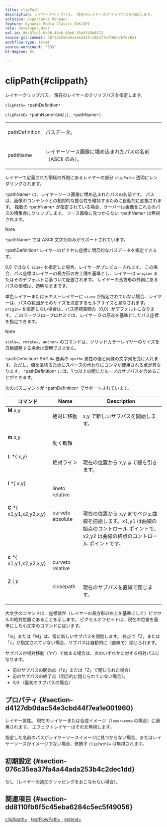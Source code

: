 ```yaml
---
title: clipPath
description: レイヤークリップパス。 現在のレイヤーのクリップパスを指定します。
solution: Experience Manager
feature: Dynamic Media Classic,SDK/API
role: Developer,User
exl-id: 86c87cd1-6e08-40cb-80e6-35a9f49b6572
source-git-commit: 38f3e425be0ce3e241fc18b477e3f68b7b763b51
workflow-type: tm+mt
source-wordcount: '533'
ht-degree: 0%

---
```


# clipPath{#clippath}

レイヤークリップパス。 現在のレイヤーのクリップパスを指定します。

`clipPath= *`pathDefinition`*`

`clipPathE= *`pathName`*&#42;[, *`pathName`*]`

<table id="simpletable_275E2A5FAB804C6388BD110D2ACA3C82"> 
 <tr class="strow"> 
  <td class="stentry"> <p><span class="codeph"> <span class="varname"> pathDefinition</span> </span> </p> </td> 
  <td class="stentry"> <p>パスデータ。 </p></td> 
 </tr> 
 <tr class="strow"> 
  <td class="stentry"> <p><span class="codeph"> <span class="varname"> pathName</span></span> </p> </td> 
  <td class="stentry"> <p>レイヤーソース画像に埋め込まれたパスの名前（ASCII のみ）。 </p></td> 
 </tr> 
</table>

レイヤーで定義された領域の外側にあるレイヤーの部分 `clipPath=` 透明にレンダリングされます。

`*`pathName`*` は、レイヤーソース画像に埋め込まれたパスの名前です。 パスは、画像のコンテンツとの相対的な整合性を維持するために自動的に変換されます。 複数の `*`pathName`*` が指定されている場合、サーバーは画像をこれらのパスの積集合にクリップします。 ソース画像に見つからない `*`pathName`*` は無視されます。

>[!NOTE]
>
>`*`pathName`*` では ASCII 文字列のみがサポートされています。

`*`pathDefinition`*` レイヤーのピクセル座標に明示的なパスデータを指定できます。

0,0 ではなく `size=` を指定した場合、レイヤーがプレビューされます。 この場合、パス座標はレイヤーの長方形の左上隅を基準とし、レイヤーは `origin=` またはそのデフォルトに基づいて配置されます。 レイヤーの長方形の外側にあるパスの領域は、透明なままです。

単色レイヤーまたはテキストレイヤーに `size=` が指定されていない場合、レイヤーは、パスの範囲がそのサイズを決定するセルフサイズと見なされます。 `origin=` を指定しない場合は、パス座標空間の（0,0）がデフォルトになります。 このワークフロープロセスでは、レイヤー 0 の原点を基準としたパス座標を指定できます。

>[!NOTE]
>
>`scale=`、`rotate=`、`anchor=` のコマンドは、ソリッドカラーレイヤーのサイズを自動調整する場合は使用できません。

`*`pathDefinition`*` SVG `d=` 要素の `<path>` 属性の値と同様の文字列を受け入れます。ただし、値を区切るためにスペースの代わりにコンマが使用される点が異なります。 `*`pathDefinition`*` には、1 つ以上の閉じたループのサブパスを含めることができます。

次のパスコマンドが `*`pathDefinition`*` でサポートされています。

<table id="table_A74DD7A48B1C417D9D4BA46BECEAB981"> 
 <thead> 
  <tr> 
   <th class="entry"> <b> コマンド </b> </th> 
   <th class="entry"> <b> Name</b> </th> 
   <th class="entry"> <b> Description</b> </th> 
  </tr> 
 </thead>
 <tbody> 
  <tr valign="top"> 
   <td> <b> M</b> <span class="varname"> x,y</span> </td> 
   <td> <p> 絶対に移動 </p> </td> 
   <td> <p> x,y で新しいサブパスを開始します。 </p> </td> 
  </tr> 
  <tr valign="top"> 
   <td> <b> m</b> <span class="varname"> x,y</span> </td> 
   <td> <p> 動く親類 </p> </td> 
  </tr> 
  <tr valign="top"> 
   <td> <b> L</b> *{<span class="varname"> x,y</span>} </td> 
   <td> <p> 絶対ライン </p> </td> 
   <td> <p> 現在の位置から x,y まで線を引きます。 </p> </td> 
  </tr> 
  <tr valign="top"> 
   <td> <b> l</b> *{<span class="varname"> x,y</span>} </td> 
   <td> <p> lineto relative </p> </td> 
  </tr> 
  <tr valign="top"> 
   <td> <b> C</b> *{<span class="varname"> x1,y1,x2,y2,x,y</span>} </td> 
   <td> <p> curveto absolute </p> </td> 
   <td> <p> 現在の位置から x,y までベジェ曲線を描画します。x1,y1 は曲線の始点のコントロール ポイントで、x2,y2 は曲線の終点のコントロール ポイントです。 </p> </td> 
  </tr> 
  <tr valign="top"> 
   <td> <b> c</b> *{<span class="varname"> x1,y1,x2,y2,x,y</span>} </td> 
   <td> <p> curveto relative </p> </td> 
  </tr> 
  <tr valign="top"> 
   <td> <b> Z</b> | <b>z</b> </td> 
   <td> <p> closepath </p> </td> 
   <td> <p> 現在のサブパスを直線で閉じます。 </p> </td> 
  </tr> 
 </tbody> 
</table>

大文字のコマンドは、座標値が（レイヤーの長方形の左上を基準にして）ピクセルの絶対位置にあることを示します。 ピクセルオフセットは、現在の位置を基準にした小文字のコマンドに従います。

「m」または「M」は、常に新しいサブパスを開始します。 終点で「Z」または「z」が指定されていない場合、サブパスは自動的に（直線で）閉じられます。

サブパスが相対移動（&#39;m&#39;）で始まる場合は、次のいずれかに対する相対パスになります。

* 前のサブパスの開始点（「z」または「Z」で閉じられた場合）
* 前のサブパスの終了点（明示的に閉じられていない場合）。
* 0,0 （最初のサブパスの場合）

## プロパティ {#section-d4127db0dac54e3cbd44f7ea1e001960}

レイヤー属性。 現在のレイヤーまたは合成イメージ（`layer=comp` の場合）に適用されます。 エフェクトレイヤーはそれを無視します。

指定した名前のパスがレイヤーソースイメージに見つからない場合、またはレイヤーソースがイメージでない場合、修飾子 `clipPathE=` は無視されます。

## 初期設定 {#section-076c35ea37fa4a44ada253b4c2dec1dd}

なし（レイヤーの追加クリッピングをおこなわない場合）。

## 関連項目 {#section-dd8110fb6f5c45eba6284c5ec5f49056}

[clipXpath=](../../../../../is-api/http-ref/image-serving-api-ref/c-http-protocol-reference/c-command-reference/r-clipxpath.md#reference-17e5e4da3e044943af8f963f58a45f53) , [textFlowPath=](../../../../../is-api/http-ref/image-serving-api-ref/c-http-protocol-reference/c-command-reference/r-textflowpath.md#reference-0b8d9493d71342f0b6a64a6d221584ef) , [extend=](../../../../../is-api/http-ref/image-serving-api-ref/c-http-protocol-reference/c-command-reference/r-extend.md#reference-7e9156beb285459d830e2d56782a74ac)
